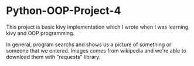 # Python-OOP-Project-4

This project is basic kivy implementation which I wrote when I was learning kivy and OOP programming.

In general, program searchs and shows us a picture of something or someone that we entered.
Images comes from wikipedia and we're able to download them with "requests" library.
